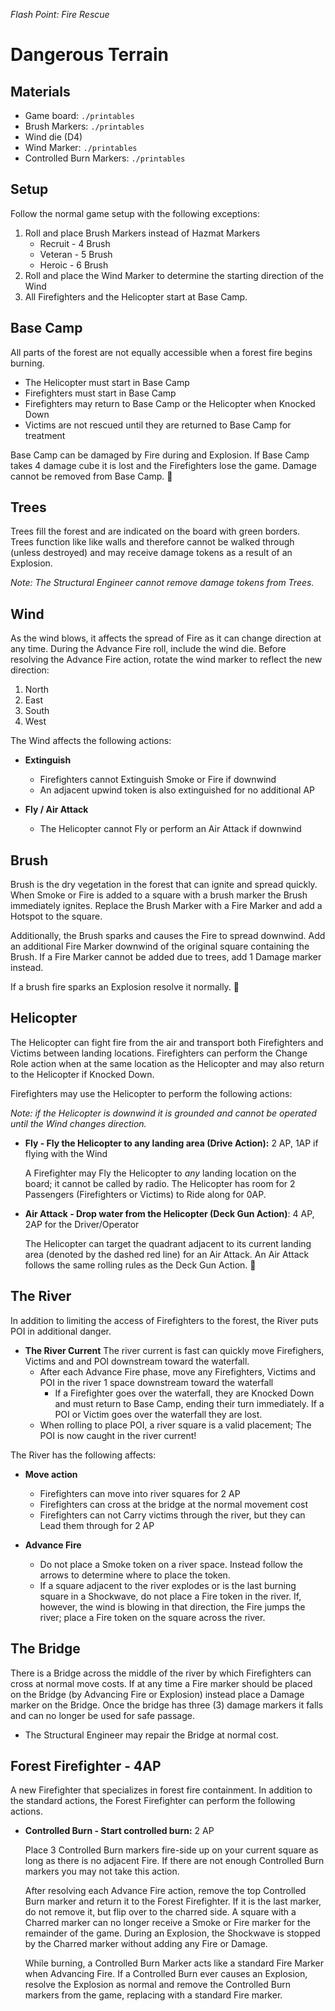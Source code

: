 *Flash Point: Fire Rescue*
# Dangerous Terrain

## Materials
  - Game board: `./printables`
  - Brush Markers: `./printables`
  - Wind die (D4)
  - Wind Marker: `./printables`
  - Controlled Burn Markers: `./printables`

## Setup

Follow the normal game setup with the following exceptions:

1. Roll and place Brush Markers instead of Hazmat Markers
    * Recruit - 4 Brush
    * Veteran - 5 Brush
    * Heroic - 6 Brush
2. Roll and place the Wind Marker to determine the starting direction of the Wind
3. All Firefighters and the Helicopter start at Base Camp.

## Base Camp
All parts of the forest are not equally accessible when a forest fire begins burning.

- The Helicopter must start in Base Camp
- Firefighters must start in Base Camp
- Firefighters may return to Base Camp or the Helicopter when Knocked Down
- Victims are not rescued until they are returned to Base Camp for treatment

Base Camp can be damaged by Fire during and Explosion. If Base Camp takes 4 damage cube it is lost and the Firefighters lose the game. Damage cannot be removed from Base Camp.

## Trees
Trees fill the forest and are indicated on the board with green borders.  Trees function like like walls and therefore cannot be walked through (unless destroyed) and may receive damage tokens as a result of an Explosion.

*Note: The Structural Engineer cannot remove damage tokens from Trees.*

## Wind
As the wind blows, it affects the spread of Fire as it can change direction at any time.  During the Advance Fire roll, include the wind die. Before resolving the Advance Fire action, rotate the wind marker to reflect the new direction:
1. North
2. East
3. South
4. West

The Wind affects the following actions:
- **Extinguish** 
  - Firefighters cannot Extinguish Smoke or Fire if downwind
  - An adjacent upwind token is also extinguished for no additional AP

- **Fly / Air Attack**
  - The Helicopter cannot Fly or perform an Air Attack if downwind

## Brush
Brush is the dry vegetation in the forest that can ignite and spread quickly. When Smoke or Fire is added to a square with a brush marker the Brush immediately ignites. Replace the Brush Marker with a Fire Marker and add a Hotspot to the square.

Additionally, the Brush sparks and causes the Fire to spread downwind.  Add an additional Fire Marker downwind of the original square containing the Brush.  If a Fire Marker cannot be added due to trees, add 1 Damage marker instead.

If a brush fire sparks an Explosion resolve it normally.

## Helicopter
The Helicopter can fight fire from the air and transport both Firefighters and Victims between landing locations. Firefighters can perform the Change Role action when at the same location as the Helicopter and may also return to the Helicopter if Knocked Down.

Firefighters may use the Helicopter to perform the following actions:

*Note: if the Helicopter is downwind it is grounded and cannot be operated until the Wind changes direction.*

- **Fly - Fly the Helicopter to any landing area (Drive Action):** 2 AP, 1AP if flying with the Wind
  
  A Firefighter may Fly the Helicopter to *any* landing location on the board; it cannot be called by radio.  The Helicopter has room for 2 Passengers (Firefighters or Victims) to Ride along for 0AP.

- **Air Attack - Drop water from the Helicopter (Deck Gun Action)**: 4 AP, 2AP for the Driver/Operator

  The Helicopter can target the quadrant adjacent to its current landing area (denoted by the dashed red line) for an Air Attack. An Air Attack follows the same rolling rules as the Deck Gun Action.

## The River
In addition to limiting the access of Firefighters to the forest, the River puts POI in additional danger.

- **The River Current**
  The river current is fast can quickly move Firefighers, Victims and and POI downstream toward the waterfall.
  - After each Advance Fire phase, move any Firefighters, Victims and POI in the river 1 space downstream toward the waterfall
    - If a Firefighter goes over the waterfall, they are Knocked Down and must return to Base Camp, ending their turn immediately.  If a POI or Victim goes over the waterfall they are lost.
  - When rolling to place POI, a river square is a valid placement;  The POI is now caught in the river current!

The River has the following affects:
 - **Move action**
   - Firefighters can move into river squares for 2 AP
   - Firefighters can cross at the bridge at the normal movement cost
   - Firefighters can not Carry victims through the river, but they can Lead them through for 2 AP

- **Advance Fire**
  - Do not place a Smoke token on a river space.  Instead follow the arrows to determine where to place the token.
  - If a square adjacent to the river explodes or is the last burning square in a Shockwave, do not place a Fire token in the river.  If, however, the wind is blowing in that direction, the Fire jumps the river; place a Fire token on the square across the river.

## The Bridge
  There is a Bridge across the middle of the river by which Firefighters can cross at normal move costs.  If at any time a Fire marker should be placed on the Bridge (by Advancing Fire or Explosion) instead place a Damage marker on the Bridge.  Once the bridge has three (3) damage markers it falls and can no longer be used for safe passage.
  - The Structural Engineer may repair the Bridge at normal cost.


## Forest Firefighter - 4AP

A new Firefighter that specializes in forest fire containment.  In addition to the standard actions, the Forest Firefighter can perform the following actions.

- **Controlled Burn - Start controlled burn:** 2 AP

  Place 3 Controlled Burn markers fire-side up on your current square as long as there is no adjacent Fire. If there are not enough Controlled Burn markers you may not take this action.

  After resolving each Advance Fire action, remove the top Controlled Burn marker and return it to the Forest Firefighter.  If it is the last marker, do not remove it, but flip over to the charred side.  A square with a Charred marker can no longer receive a Smoke or Fire marker for the remainder of the game.  During an Explosion, the Shockwave is stopped by the Charred marker without adding any Fire or Damage.

  While burning, a Controlled Burn Marker acts like a standard Fire Marker when Advancing Fire. If a Controlled Burn ever causes an Explosion, resolve the Explosion as normal and remove the Controlled Burn markers from the game, replacing with a standard Fire marker.
